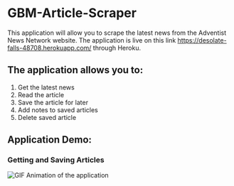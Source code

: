 # GBM-Article-Scraper

This application will allow you to scrape the latest news from the Adventist News Network website.
The application is live on this link https://desolate-falls-48708.herokuapp.com/ through Heroku.

## The application allows you to:

1. Get the latest news
2. Read the article
3. Save the article for later
4. Add notes to saved articles
5. Delete saved article 

## Application Demo:

### Getting and Saving Articles

![GIF Animation of the application](public/assets/images/demo.gif)

